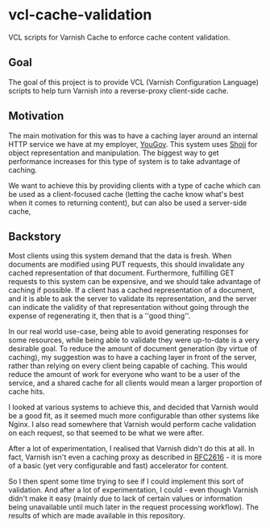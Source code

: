 vcl-cache-validation
====================

VCL scripts for Varnish Cache to enforce cache content validation.

Goal
----
The goal of this project is to provide VCL (Varnish Configuration Language) scripts to help turn Varnish into a reverse-proxy client-side cache.

Motivation
----------
The main motivation for this was to have a caching layer around an internal HTTP service we have at my employer, [YouGov][yg]. This system uses [Shoji][shoji] for object representation and manipulation. The biggest way to get performance increases for this type of system is to take advantage of caching.

We want to achieve this by providing clients with a type of cache which can be used as a client-focused cache (letting the cache know what's best when it comes to returning content), but can also be used a server-side cache,

[shoji]: http://www.aminus.org/rbre/shoji/shoji-draft-02.txt
[yg]: http://www.yougov.com/

Backstory
---------
Most clients using this system demand that the data is fresh. When documents are modified using PUT requests, this should invalidate any cached representation of that document. Furthermore, fulfilling GET requests to this system can be expensive, and we should take advantage of caching if possible. If a client has a cached representation of a document, and it is able to ask the server to validate its representation, and the server can indicate the validity of that representation without going through the expense of regenerating it, then that is a ''good thing''.

In our real world use-case, being able to avoid generating responses for some resources, while being able to validate they were up-to-date is a very desirable goal. To reduce the amount of document generation (by virtue of caching), my suggestion was to have a caching layer in front of the server, rather than relying on every client being capable of caching. This would reduce the amount of work for everyone who want to be a user of the service, and a shared cache for all clients would mean a larger proportion of cache hits.

I looked at various systems to achieve this, and decided that Varnish would be a good fit, as it seemed much more configurable than other systems like Nginx. I also read somewhere that Varnish would perform cache validation on each request, so that seemed to be what we were after.

After a lot of experimentation, I realised that Varnish didn't do this at all. In fact, Varnish isn't even a caching proxy as described in [RFC2616][rfc2616] - it is more of a basic (yet very configurable and fast) accelerator for content.

[rfc2616]: http://www.w3.org/Protocols/rfc2616/rfc2616.html

So I then spent some time trying to see if I could implement this sort of validation. And after a lot of experimentation, I could - even though Varnish didn't make it easy (mainly due to lack of certain values or information being unavailable until much later in the request processing workflow). The results of which are made available in this repository.
